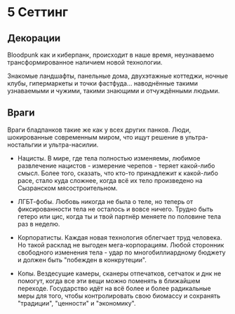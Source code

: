 # 5 Сеттинг

## Декорации

Bloodpunk как и киберпанк, происходит в наше время, неузнаваемо трансформированное наличием новой технологии.

Знакомые ландшафты, панельные дома, двухэтажные коттеджи, ночные клубы, гипермаркеты и точки фастфуда...
наводнённые такими узнаваемыми и чужими, такими знающими и отчуждёнными людьми.

## Враги

Враги бладпанков такие же как у всех других панков. 
Люди, шокированные современным миром, что ищут решение в ультра-ностальгии и ультра-насилии.

- Нацисты.
  В мире, где тела полностью изменяемы, любимое развлечение нацистов - измерение черепов - теряет какой-либо смысл.
  Более того, сказать, что кто-то принадлежит к какой-либо расе, стало куда сложнее, когда всё их тело произведено на
  Сызранском мясостроительном.

- ЛГБТ-фобы.
  Любовь никогда не была о теле, но теперь от фиксированности тела не осталось и вовсе ничего.
  Трудно быть гетеро или цис, когда ты и твой партнёр меняете по половине тела раз в неделю.

- Корпоратисты.
  Каждая новая технология облегчает труд человека. Но такой расклад не выгоден мега-корпорациям.
  Любой сторонник свободного изменения тела - удар по многобиллиардному бюджету и должен быть "побежден в конкрутеции".

- Копы.
  Вездесущие камеры, сканеры отпечатков, сетчаток и днк не помогут, когда все эти вещи можно поменять в ближайшем переходе.
  Государство идёт на всё более и более радикальные меры для того, чтобы контролировать свою биомассу и
  сохранять "традиции", "ценности" и "экономику".